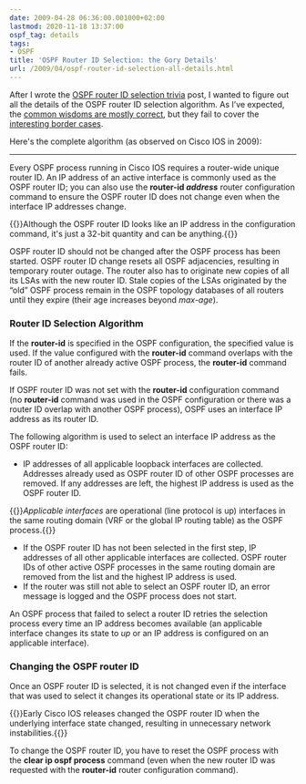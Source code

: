 ```yaml
---
date: 2009-04-28 06:36:00.001000+02:00
lastmod: 2020-11-18 13:37:00
ospf_tag: details
tags:
- OSPF
title: 'OSPF Router ID Selection: the Gory Details'
url: /2009/04/ospf-router-id-selection-all-details.html
---
```

After I wrote the [OSPF router ID selection trivia](https://blog.ipspace.net/2009/04/ospf-router-id-selection-trivia.html) post, I wanted to figure out all the details of the OSPF router ID selection algorithm. As I’ve expected, the [common wisdoms are mostly correct](https://blog.ipspace.net/2007/10/ospf-router-id-does-not-change-when.html), but they fail to cover the [interesting border cases](https://blog.ipspace.net/2008/08/ospf-in-vrf-requires-box-unique-router.html). 

Here's the complete algorithm (as observed on Cisco IOS in 2009):
<!--more-->

---

Every OSPF process running in Cisco IOS requires a router-wide unique router ID. An IP address of an active interface is commonly used as the OSPF router ID; you can also use the **router-id _address_** router configuration command to ensure the OSPF router ID does not change even when the interface IP addresses change.

{{<note info>}}Although the OSPF router ID looks like an IP address in the configuration command, it's just a 32-bit quantity and can be anything.{{</note>}}

OSPF router ID should not be changed after the OSPF process has been started. OSPF router ID change resets all OSPF adjacencies, resulting in temporary router outage. The router also has to originate new copies of all its LSAs with the new router ID. Stale copies of the LSAs originated by the “old” OSPF process remain in the OSPF topology databases of all routers until they expire (their age increases beyond *max-age*).

### Router ID Selection Algorithm

If the **router-id** is specified in the OSPF configuration, the specified value is used. If the value configured with the **router-id** command overlaps with the router ID of another already active OSPF process, the **router-id** command fails.

If OSPF router ID was not set with the **router-id** configuration command (no **router-id** command was used in the OSPF configuration or there was a router ID overlap with another OSPF process), OSPF uses an interface IP address as its router ID.

The following algorithm is used to select an interface IP address as the OSPF router ID:

-   IP addresses of all applicable loopback interfaces are collected. Addresses already used as OSPF router ID of other OSPF processes are removed. If any addresses are left, the highest IP address is used as the OSPF router ID.

{{<note>}}*Applicable interfaces* are operational (line protocol is up) interfaces in the same routing domain (VRF or the global IP routing table) as the OSPF process.{{</note>}}

-   If the OSPF router ID has not been selected in the first step, IP addresses of all other applicable interfaces are collected. OSPF router IDs of other active OSPF processes in the same routing domain are removed from the list and the highest IP address is used.
-   If the router was still not able to select an OSPF router ID, an error message is logged and the OSPF process does not start.

An OSPF process that failed to select a router ID retries the selection process every time an IP address becomes available (an applicable interface changes its state to *up* or an IP address is configured on an applicable interface).

### Changing the OSPF router ID

Once an OSPF router ID is selected, it is not changed even if the interface that was used to select it changes its operational state or its IP address.

{{<note info>}}Early Cisco IOS releases changed the OSPF router ID when the underlying interface state changed, resulting in unnecessary network instabilities.{{</note>}}

To change the OSPF router ID, you have to reset the OSPF process with the **clear ip ospf process** command (even when the new router ID was requested with the **router-id** router configuration command).
